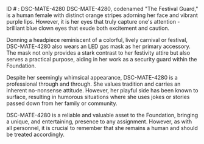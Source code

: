 ID # : DSC-MATE-4280
DSC-MATE-4280, codenamed "The Festival Guard," is a human female with distinct orange stripes adorning her face and vibrant purple lips. However, it is her eyes that truly capture one's attention - brilliant blue clown eyes that exude both excitement and caution.

Donning a headpiece reminiscent of a colorful, lively carnival or festival, DSC-MATE-4280 also wears an LED gas mask as her primary accessory. The mask not only provides a stark contrast to her festivity attire but also serves a practical purpose, aiding in her work as a security guard within the Foundation.

Despite her seemingly whimsical appearance, DSC-MATE-4280 is a professional through and through. She values tradition and carries an inherent no-nonsense attitude. However, her playful side has been known to surface, resulting in humorous situations where she uses jokes or stories passed down from her family or community.

DSC-MATE-4280 is a reliable and valuable asset to the Foundation, bringing a unique, and entertaining, presence to any assignment. However, as with all personnel, it is crucial to remember that she remains a human and should be treated accordingly.